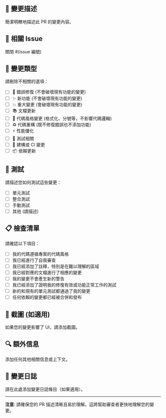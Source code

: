 ## 📝 變更描述
簡潔明瞭地描述此 PR 的變更內容。

## 🔗 相關 Issue
關閉 #(issue 編號)

## 🎯 變更類型
請刪除不相關的選項：

- [ ] 🐛 錯誤修復 (不會破壞現有功能的變更)
- [ ] ✨ 新功能 (不會破壞現有功能的變更)
- [ ] 💥 重大變更 (會破壞現有功能的變更)
- [ ] 📚 文檔更新
- [ ] 🎨 代碼風格變更 (格式化、分號等，不影響代碼邏輯)
- [ ] ♻️ 代碼重構 (既不修復錯誤也不添加功能)
- [ ] ⚡ 性能優化
- [ ] 🧪 測試相關
- [ ] 🔧 建構或 CI 變更
- [ ] 📦 依賴更新

## 🧪 測試
請描述您如何測試這些變更：

- [ ] 單元測試
- [ ] 整合測試
- [ ] 手動測試
- [ ] 其他 (請描述)

## 📋 檢查清單
請確認以下項目：

- [ ] 我的代碼遵循專案的代碼風格
- [ ] 我已經進行了自我審查
- [ ] 我已經添加了註釋，特別是在難以理解的區域
- [ ] 我已經對應的文檔進行了相應的變更
- [ ] 我的變更不會產生新的警告
- [ ] 我已經添加了證明我的修復有效或功能正常工作的測試
- [ ] 新的和現有的單元測試都通過了我的變更
- [ ] 任何依賴的變更都已經被合併和發布

## 📸 截圖 (如適用)
如果您的變更影響了 UI，請添加截圖。

## 🔍 額外信息
添加任何其他相關信息或上下文。

## 📝 變更日誌
請在此處添加變更日誌條目（如果適用）。

---

**注意**: 請確保您的 PR 描述清晰且易於理解。這將幫助審查者更快地理解您的變更。
